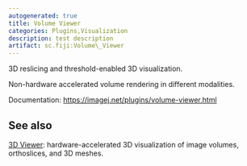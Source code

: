 ```yaml
---
autogenerated: true
title: Volume Viewer
categories: Plugins,Visualization
description: test description
artifact: sc.fiji:Volume\_Viewer
---
```


3D reslicing and threshold-enabled 3D visualization.

Non-hardware accelerated volume rendering in different modalities.

Documentation: https://imagej.net/plugins/volume-viewer.html

See also
--------

[3D Viewer](/plugins/3d-viewer): hardware-accelerated 3D visualization of image volumes, orthoslices, and 3D meshes.

 

